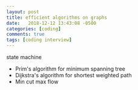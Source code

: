 ```yaml
---
layout: post
title: efficient algorithms on graphs
date:   2018-12-12 13:43:08 -0500
categories: [coding]
comments: true
tags: [coding interview]
---
```


state machine

* Prim's algorithm for minimum spanning tree
* Dijkstra's algorithm for shortest weighted path
* Min cut max flow
